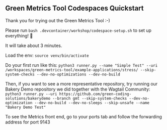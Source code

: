 ## Green Metrics Tool Codespaces Quickstart

Thank you for trying out the Green Metrics Tool :-)

Please run `bash .devcontainer/workshop/codespace-setup.sh` to set up everything! 🚀

It will take about 3 minutes.

Load the env: `source venv/bin/activate`

Do your first run like this: `python3 runner.py --name "Simple Test" --uri /workspaces/green-metrics-tool/example-applications/stress/ --skip-system-checks --dev-no-optimizations --dev-no-build`

Then, if you want to see a more representative repository, try running our Bakery Demo repository we did together with the Wagtail Community: `python3 runner.py --uri https://github.com/green-coding-solutions/bakerydemo --branch gmt --skip-system-checks --dev-no-optimization --dev-no-build --dev-no-sleeps --skip-unsafe --name "Bakery Demo Test"`

To see the Metrics front end, go to your ports tab and follow the forwarding address for port 9143
